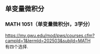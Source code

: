 ## 单变量微积分
### MATH 1051（单变量微积分I，3学分）  
https://my.gwu.edu/mod/pws/courses.cfm?campId=1&termId=202503&subjId=MATH  
有四个选择.  
